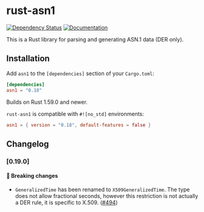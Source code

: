 # rust-asn1

[![Dependency Status][deps-rs-image]][deps-rs-link]
[![Documentation][docs-rs-image]][docs-rs-link]

This is a Rust library for parsing and generating ASN.1 data (DER only).

## Installation

Add `asn1` to the `[dependencies]` section of your `Cargo.toml`:

```toml
[dependencies]
asn1 = "0.18"
```

Builds on Rust 1.59.0 and newer.

`rust-asn1` is compatible with `#![no_std]` environments:

```toml
asn1 = { version = "0.18", default-features = false }
```

## Changelog

### [0.19.0]

#### :rotating_light: Breaking changes

- `GeneralizedTime` has been renamed to `X509GeneralizedTime`. The type does
  not allow fractional seconds, however this restriction is not actually a DER
  rule, it is specific to X.509.
  ([#494](https://github.com/alex/rust-asn1/pull/494))

[deps-rs-image]: https://deps.rs/repo/github/alex/rust-asn1/status.svg
[deps-rs-link]: https://deps.rs/repo/github/alex/rust-asn1
[docs-rs-image]: https://docs.rs/asn1/badge.svg
[docs-rs-link]: https://docs.rs/asn1/
